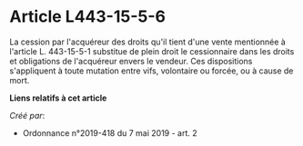 # Article L443-15-5-6

La cession par l'acquéreur des droits qu'il tient d'une vente mentionnée à l'article L. 443-15-5-1 substitue de plein droit
le cessionnaire dans les droits et obligations de l'acquéreur envers le vendeur. Ces dispositions s'appliquent à toute
mutation entre vifs, volontaire ou forcée, ou à cause de mort.

**Liens relatifs à cet article**

_Créé par_:

  - Ordonnance n°2019-418 du 7 mai 2019 - art. 2
